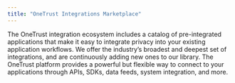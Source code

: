 ```yaml
---
title: "OneTrust Integrations Marketplace"
---
```


The OneTrust integration ecosystem includes a catalog of pre-integrated applications that make it easy to integrate privacy into your existing application workflows. We offer the industry’s broadest and deepest set of integrations, and are continuously adding new ones to our library. The OneTrust platform provides a powerful but flexible way to connect to your applications through APIs, SDKs, data feeds, system integration, and more.

